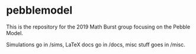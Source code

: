 # pebblemodel

This is the repository for the 2019 Math Burst group focusing on the Pebble Model. 

Simulations go in /sims, LaTeX docs go in /docs, misc stuff goes in /misc.
